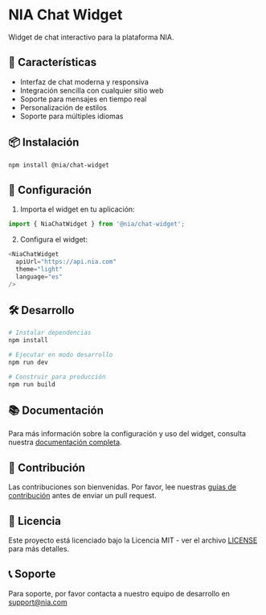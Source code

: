 # NIA Chat Widget

Widget de chat interactivo para la plataforma NIA.

## 🚀 Características

- Interfaz de chat moderna y responsiva
- Integración sencilla con cualquier sitio web
- Soporte para mensajes en tiempo real
- Personalización de estilos
- Soporte para múltiples idiomas

## 📦 Instalación

```bash
npm install @nia/chat-widget
```

## 🔧 Configuración

1. Importa el widget en tu aplicación:

```typescript
import { NiaChatWidget } from '@nia/chat-widget';
```

2. Configura el widget:

```typescript
<NiaChatWidget
  apiUrl="https://api.nia.com"
  theme="light"
  language="es"
/>
```

## 🛠️ Desarrollo

```bash
# Instalar dependencias
npm install

# Ejecutar en modo desarrollo
npm run dev

# Construir para producción
npm run build
```

## 📚 Documentación

Para más información sobre la configuración y uso del widget, consulta nuestra [documentación completa](https://docs.nia.com/chat-widget).

## 🤝 Contribución

Las contribuciones son bienvenidas. Por favor, lee nuestras [guías de contribución](CONTRIBUTING.md) antes de enviar un pull request.

## 📄 Licencia

Este proyecto está licenciado bajo la Licencia MIT - ver el archivo [LICENSE](LICENSE) para más detalles.

## 📞 Soporte

Para soporte, por favor contacta a nuestro equipo de desarrollo en support@nia.com 